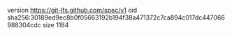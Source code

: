 version https://git-lfs.github.com/spec/v1
oid sha256:30189ed9ec8b0f05663192b194f38a471372c7ca894c017dc447066988304cdc
size 1184

